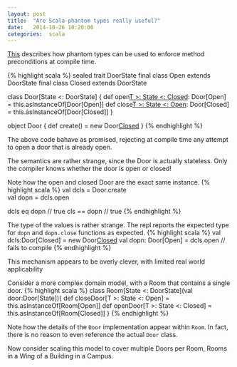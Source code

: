 ```yaml
---
layout: post
title:  "Are Scala phantom types really useful?"
date:   2014-10-26 10:20:00
categories:  scala 
---
```


[This](http://www.slideshare.net/ktoso/scala-types-of-types-lambda-days) describes
how phantom types can be used to enforce method preconditions at compile time.

{% highlight scala %}
sealed trait DoorState
final class Open extends DoorState
final class Closed extends DoorState

class Door[State <: DoorState] {
  def open[T >: State <: Closed](): Door[Open] = this.asInstanceOf[Door[Open]]
  def close[T >: State <: Open](): Door[Closed] = this.asInstanceOf[Door[Closed]]
}

object Door {
   def create() = new Door[Closed]()
}
{% endhighlight %}

The above code bahave as promised, rejecting at compile time any attempt to open a door
that is already open. 

The semantics are rather strange, since the Door is actually stateless.
Only the compiler knows whether the door is open or closed!

Note how the open and closed Door are the exact same instance.
{% highlight scala %}
val dcls = Door.create  
val dopn = dcls.open  
 
dcls eq dopn  // true
cls == dopn   // true
{% endhighlight %}

The type of the values is rather strange.
The repl reports the expected type for ```dopn``` and ```dopn.close``` functions as expected.
{% highlight scala %}
val dcls:Door[Closed] = new Door[Closed]()
val dopn: Door[Open] = dcls.open // fails to compile
{% endhighlight %}

This mechanism appears to be overly clever, with limited real world applicability


Consider a more complex domain model, with a Room that contains a single door.
{% highlight scala %}
class Room[State <: DoorState](val door:Door[State]){
  def closeDoor[T >: State <: Open] = this.asInstanceOf[Room[Open]]
  def openDoor[T >: State <: Closed] = this.asInstanceOf[Room[Closed]]
} 
{% endhighlight %}

Note how the details of the ```Door``` implementation appear within ```Room```.
In fact, there is no reason to even reference the actual ```Door``` class. 

Now consider scaling this model to cover multiple Doors per Room, Rooms in a Wing of a Building in a Campus.







